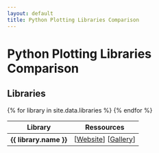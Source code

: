 ```yaml
---
layout: default
title: Python Plotting Libraries Comparison
---
```


<div class="container" style="margin-top: 1em">
  <h1>Python Plotting Libraries Comparison</h1>
  <h2>Libraries</h2>
  <table class="table table-hover">
    <thead>
      <tr class="table-light">
        <th scope="col">Library</th>
        <th scope="col">Ressources</th>
      </tr>
    </thead>
    <tbody>
      {% for library in site.data.libraries %}
      <tr>
        <th scope="row">{{ library.name }}</th>
        <td>
          [<a href="{{ library.website }}" target="_blank">Website</a>]
          [<a href="{{ library.gallery }}" target="_blank">Gallery</a>]
        </td>
      </tr>
      {% endfor %}
    </tbody>
  </table>
</div>

